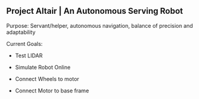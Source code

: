 ## Project Altair | An Autonomous Serving Robot 

Purpose: Servant/helper, autonomous navigation, balance of precision and adaptability

Current Goals:
- Test LIDAR
- Simulate Robot Online

- Connect Wheels to motor
- Connect Motor to base frame
